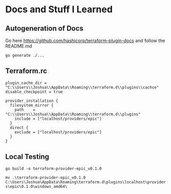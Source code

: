 # Docs and Stuff I Learned

## Autogeneration of Docs

Go here https://github.com/hashicorp/terraform-plugin-docs and follow the README.md

`go generate ./...`

## Terraform.rc

```hcl
plugin_cache_dir = "C:\\Users\\Joshua\\AppData\\Roaming\\terraform.d\\plugins\\cachce"
disable_checkpoint = true

provider_installation {
  filesystem_mirror {
    path    = "C:\\Users\\Joshua\\AppData\\Roaming\\terraform.d\\plugins"
    include = ["localhost/providers/epic"]
  }
  direct {
    exclude = ["localhost/providers/epic"]
  }
}
```

## Local Testing

`go build -o terraform-provider-epic_v0.1.0`

`mv .\terraform-provider-epic_v0.1.0 C:\Users\Joshua\AppData\Roaming\terraform.d\plugins\localhost\providers\epic\0.1.0\windows_amd64\`